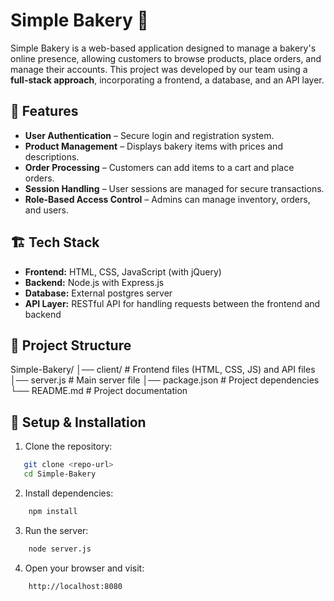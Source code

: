 # Simple Bakery 🍰

Simple Bakery is a web-based application designed to manage a bakery's online presence, allowing customers to browse products, place orders, and manage their accounts. This project was developed by our team using a **full-stack approach**, incorporating a frontend, a database, and an API layer.

## 📌 Features
- **User Authentication** – Secure login and registration system.
- **Product Management** – Displays bakery items with prices and descriptions.
- **Order Processing** – Customers can add items to a cart and place orders.
- **Session Handling** – User sessions are managed for secure transactions.
- **Role-Based Access Control** – Admins can manage inventory, orders, and users.

## 🏗️ Tech Stack
- **Frontend:** HTML, CSS, JavaScript (with jQuery)
- **Backend:** Node.js with Express.js
- **Database:** External postgres server
- **API Layer:** RESTful API for handling requests between the frontend and backend

## 📂 Project Structure
Simple-Bakery/
│── client/             # Frontend files (HTML, CSS, JS) and API files
│── server.js           # Main server file
│── package.json        # Project dependencies
└── README.md           # Project documentation


## 🚀 Setup & Installation


1. Clone the repository:

```bash
   git clone <repo-url>
   cd Simple-Bakery
```

2. Install dependencies:

```bash
    npm install
```

3. Run the server:

```bash
    node server.js
```

4. Open your browser and visit:

```bash
    http://localhost:8080
```




